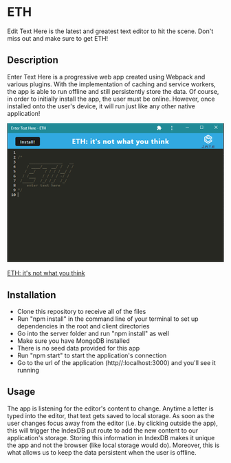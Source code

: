 # ETH

Edit Text Here is the latest and greatest text editor to hit the scene. Don't miss out and make sure to get ETH!

## Description

Enter Text Here is a progressive web app created using Webpack and various plugins. With the implementation of caching and service workers, the app is able to run offline and still persistently store the data. Of course, in order to initially install the app, the user must be online. However, once installed onto the user's device, it will run just like any other native application!

![Screenshot of native application](https://github.com/MaxFrank13/ETH/blob/main/client/src/images/eth-app-photo.PNG)

[ETH: it's not what you think](https://polar-eyrie-98965.herokuapp.com/)

## Installation

   - Clone this repository to receive all of the files
   - Run "npm install" in the command line of your terminal to set up dependencies in the root and client directories
   - Go into the server folder and run "npm install" as well
   - Make sure you have MongoDB installed
   - There is no seed data provided for this app
   - Run "npm start" to start the application's connection
   - Go to the url of the application (http//:localhost:3000) and you'll see it running

## Usage

The app is listening for the editor's content to change. Anytime a letter is typed into the editor, that text gets saved to local storage. As soon as the user changes focus away from the editor (i.e. by clicking outside the app), this will trigger the IndexDB put route to add the new content to our application's storage. Storing this information in IndexDB makes it unique the app and not the browser (like local storage would do). Moreover, this is what allows us to keep the data persistent when the user is offline.
